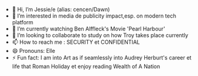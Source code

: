 - 👋 Hi, I’m Jessie/e (alias: cencen/Dawn)
- 👀 I’m interested in media de publicity impact,esp. on modern tech platform
- 🌱 I’m currently watching Ben Alffleck's Movie 'Pearl Harbour'
- 💞️ I’m looking to collaborate to study on how Troy takes place currently
- 📫 How to reach me : SECURITY et CONFIDENTIAL
- 😄 Pronouns: Elle
- ⚡ Fun fact: I am into Art as if seamlessly into Audrey Herburt's career et life that Roman Holiday et enjoy reading Wealth of A Nation

<!---
cjie33311001/cjie33311001 is a ✨ special ✨ repository because its `README.md` (this file) appears on your GitHub profile.
You can click the Preview link to take a look at your changes.
--->

